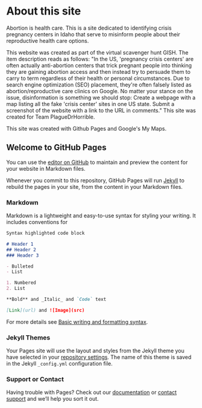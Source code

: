 # About this site

Abortion is health care. This is a site dedicated to identifying crisis pregnancy centers in Idaho that serve to misinform people about their reproductive health care options.

This website was created as part of the virtual scavenger hunt GISH. The item description reads as follows: "In the US, 'pregnancy crisis centers' are often actually anti-abortion centers that trick pregnant people into thinking they are gaining abortion access and then instead try to persuade them to carry to term regardless of their health or personal circumstances. Due to search engine optimization (SEO) placement, they're often falsely listed as abortion/reproductive care clinics on Google. No matter your stance on the issue, disinformation is something we should stop: Create a webpage with a map listing all the fake 'crisis center' sites in one US state. Submit a screenshot of the website with a link to the URL in comments." This site was created for Team PlagueDrHorrible.

This site was created with Github Pages and Google's My Maps.

## Welcome to GitHub Pages

You can use the [editor on GitHub](https://github.com/idcrisispregnancy/idcrisispregnancy.github.io/edit/main/README.md) to maintain and preview the content for your website in Markdown files.

Whenever you commit to this repository, GitHub Pages will run [Jekyll](https://jekyllrb.com/) to rebuild the pages in your site, from the content in your Markdown files.

### Markdown

Markdown is a lightweight and easy-to-use syntax for styling your writing. It includes conventions for

```markdown
Syntax highlighted code block

# Header 1
## Header 2
### Header 3

- Bulleted
- List

1. Numbered
2. List

**Bold** and _Italic_ and `Code` text

[Link](url) and ![Image](src)
```

For more details see [Basic writing and formatting syntax](https://docs.github.com/en/github/writing-on-github/getting-started-with-writing-and-formatting-on-github/basic-writing-and-formatting-syntax).

### Jekyll Themes

Your Pages site will use the layout and styles from the Jekyll theme you have selected in your [repository settings](https://github.com/idcrisispregnancy/idcrisispregnancy.github.io/settings/pages). The name of this theme is saved in the Jekyll `_config.yml` configuration file.

### Support or Contact

Having trouble with Pages? Check out our [documentation](https://docs.github.com/categories/github-pages-basics/) or [contact support](https://support.github.com/contact) and we’ll help you sort it out.
